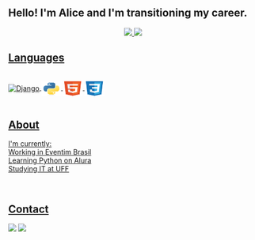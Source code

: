 ## Hello! I'm Alice and I'm transitioning my career.<br>

<div align="center">
  <a href="https://github.com/Alice-RdS">
  <img height="166em" src="https://github-readme-stats.vercel.app/api?username=Alice-RdS&show_icons=true&theme=material-palenight&include_all_commits=true&count_private=true"/>
  <img height="166em" src="https://github-readme-stats.vercel.app/api/top-langs/?username=Alice-RdS&layout=compact&langs_count=7&theme=material-palenight"/>
</div>

## Languages
<div style="display: inline_block"><br>
  <img align="center" alt="Django" height="30" width="30" src="https://avatars.githubusercontent.com/u/27804?s=200&v=4">
  <img align="center" alt="Python" height="30" width="40" src="https://raw.githubusercontent.com/devicons/devicon/master/icons/python/python-original.svg">
  <img align="center" alt="HTML" height="30" width="40" src="https://raw.githubusercontent.com/devicons/devicon/master/icons/html5/html5-original.svg">
  <img align="center" alt="CSS" height="30" width="40" src="https://raw.githubusercontent.com/devicons/devicon/master/icons/css3/css3-original.svg">
  </div><br>
  
## About  
<div>
  <p>I'm currently:<br>
    Working in Eventim Brasil<br>
    Learning Python on Alura<br>
    Studying IT at UFF<br></p>
  </div><br>  
  
## Contact
<div> 
  <a href="https://www.linkedin.com/in/alicerds91" target="_blank"><img src="https://img.shields.io/badge/-LinkedIn-%230077B5?style=for-the-badge&logo=linkedin&logoColor=white" target="_blank"></a> 
  <a href = "mailto:alice.rds.91@gmail.com"><img src="https://img.shields.io/badge/-Gmail-%23333?style=for-the-badge&logo=gmail&logoColor=red" target="_blank"></a>
</div>

